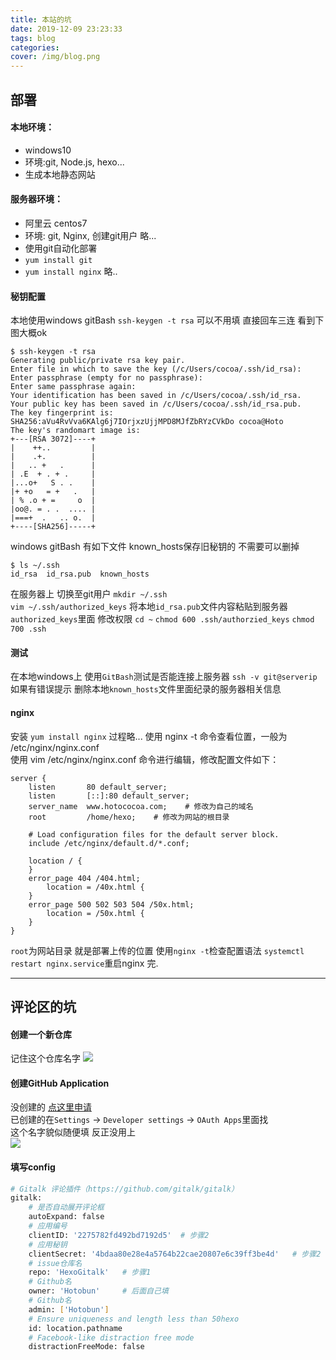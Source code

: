 ```yaml
---
title: 本站的坑
date: 2019-12-09 23:23:33
tags: blog
categories: 
cover: /img/blog.png
---
```


## 部署
#### 本地环境：
* windows10
* 环境:git, Node.js, hexo...
* 生成本地静态网站

#### 服务器环境：
* 阿里云 centos7
* 环境: git, Nginx, 创建git用户 略...
* 使用git自动化部署
* `yum install git`
* `yum install nginx` 略..

#### 秘钥配置  
本地使用windows gitBash
`ssh-keygen -t rsa` 
可以不用填 直接回车三连 
看到下图大概ok
```  
$ ssh-keygen -t rsa
Generating public/private rsa key pair.
Enter file in which to save the key (/c/Users/cocoa/.ssh/id_rsa):
Enter passphrase (empty for no passphrase):
Enter same passphrase again:
Your identification has been saved in /c/Users/cocoa/.ssh/id_rsa.
Your public key has been saved in /c/Users/cocoa/.ssh/id_rsa.pub.
The key fingerprint is:
SHA256:aVu4RvVva6KAlg6j7IOrjxzUjjMPD8MJfZbRYzCVkDo cocoa@Hoto
The key's randomart image is:
+---[RSA 3072]----+
|    ++..         |
|    .+.          |
|   .. +   .      |
| .E  + . + .     |
|...o+   S . .    |
|+ +o   = +   .   |
| % .o + =     o  |
|oo@. = . .  .... |
|===+  .   .. o.  |
+----[SHA256]-----+
```
windows gitBash 有如下文件 known_hosts保存旧秘钥的 不需要可以删掉 
```
$ ls ~/.ssh
id_rsa  id_rsa.pub  known_hosts
```
在服务器上 切换至git用户
`mkdir ~/.ssh`  
`vim ~/.ssh/authorized_keys`
将本地`id_rsa.pub`文件内容粘贴到服务器`authorized_keys`里面
修改权限
`cd ~`
`chmod 600 .ssh/authorzied_keys`
`chmod 700 .ssh`

#### 测试
在本地windows上 使用`GitBash`测试是否能连接上服务器
`ssh -v git@serverip`
如果有错误提示 删除本地`known_hosts`文件里面纪录的服务器相关信息

#### nginx
安装 `yum install nginx` 过程略...
使用 nginx -t 命令查看位置，一般为 /etc/nginx/nginx.conf    
使用 vim /etc/nginx/nginx.conf 命令进行编辑，修改配置文件如下：  
```
server {
    listen       80 default_server;
    listen       [::]:80 default_server;
    server_name  www.hotococoa.com;    # 修改为自己的域名
    root         /home/hexo;    # 修改为网站的根目录

    # Load configuration files for the default server block.
    include /etc/nginx/default.d/*.conf;

    location / {
    }
    error_page 404 /404.html;
        location = /40x.html {
    }
    error_page 500 502 503 504 /50x.html;
        location = /50x.html {
    }
}
```
`root`为网站目录 就是部署上传的位置
使用`nginx -t`检查配置语法
`systemctl restart nginx.service`重启nginx 
完.


*** 
## 评论区的坑
#### 创建一个新仓库
记住这个仓库名字 
![](/img/archive_img/blog_pit1.png)

#### 创建GitHub Application
没创建的 [点这里申请](https://github.com/settings/applications/new)  
已创建的在`Settings` -> `Developer settings` -> `OAuth Apps`里面找  
这个名字貌似随便填 反正没用上  
![](/img/archive_img/blog_pit2.png)


#### 填写config

``` bash
# Gitalk 评论插件（https://github.com/gitalk/gitalk）
gitalk:
    # 是否自动展开评论框
    autoExpand: false
    # 应用编号
    clientID: '2275782fd492bd7192d5'  # 步骤2 
    # 应用秘钥
    clientSecret: '4bdaa80e28e4a5764b22cae20807e6c39ff3be4d'   # 步骤2
    # issue仓库名
    repo: 'HexoGitalk'   # 步骤1 
    # Github名
    owner: 'Hotobun'     # 后面自己填 
    # Github名
    admin: ['Hotobun']
    # Ensure uniqueness and length less than 50hexo  
    id: location.pathname
    # Facebook-like distraction free mode
    distractionFreeMode: false

```